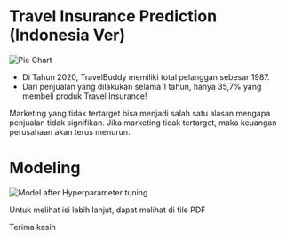 # Travel Insurance Prediction (Indonesia Ver)

![Pie Chart](https://user-images.githubusercontent.com/101324931/182507132-39454802-5576-4afc-9ae9-e6c2fb1d46d3.jpg)

- Di Tahun 2020, TravelBuddy memiliki total pelanggan sebesar 1987.
- Dari penjualan yang dilakukan selama 1 tahun, hanya 35,7% yang membeli produk Travel Insurance!

Marketing yang tidak tertarget bisa menjadi salah satu alasan mengapa penjualan tidak signifikan. Jika marketing tidak tertarget, maka keuangan perusahaan akan terus menurun.

# Modeling

![Model after Hyperparameter tuning](https://user-images.githubusercontent.com/101324931/182507479-da4cddbb-1304-46c4-b5a2-fa8012bc5c9a.png)

Untuk melihat isi lebih lanjut, dapat melihat di file PDF

Terima kasih
